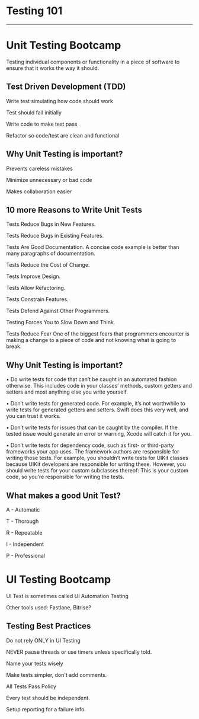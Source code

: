 # Testing 101
---

 # Unit Testing Bootcamp

Testing individual components or functionality in a piece of software to ensure that it works the way it should.

## Test Driven Development (TDD)

Write test simulating how code should work

Test should fail initially

Write code to make test pass

Refactor so code/test are clean and functional

## Why Unit Testing is important?

Prevents careless mistakes

Minimize unnecessary or bad code

Makes collaboration easier


## 10 more  Reasons to Write Unit Tests

Tests Reduce Bugs in New Features.

Tests Reduce Bugs in Existing Features.

Tests Are Good Documentation. A concise code example is better than many paragraphs of documentation.

Tests Reduce the Cost of Change.

Tests Improve Design.

Tests Allow Refactoring.

Tests Constrain Features.

Tests Defend Against Other Programmers.

Testing Forces You to Slow Down and Think.

Tests Reduce Fear One of the biggest fears that programmers encounter is making a change to a piece of code and not knowing what is going to break.

## Why Unit Testing is important?

• Do write tests for code that can’t be caught in an automated fashion otherwise. This includes code in your classes’ methods, custom getters and setters and most anything else you write yourself.

• Don’t write tests for generated code. For example, it’s not worthwhile to write tests for generated getters and setters. Swift does this very well, and you can trust it works.

• Don’t write tests for issues that can be caught by the compiler. If the tested issue would generate an error or warning, Xcode will catch it for you.

• Don’t write tests for dependency code, such as first- or third-party frameworks your app uses. The framework authors are responsible for writing those tests. For example, you shouldn’t write tests for UIKit classes because UIKit developers are responsible for writing these. However, you should write tests for your custom subclasses thereof: This is your custom code, so you’re responsible for writing the tests.



## What makes a good Unit Test?


A - Automatic

T - Thorough

R - Repeatable

I - Independent

P - Professional


# UI Testing Bootcamp


UI Test is sometimes called UI Automation Testing

Other tools used: Fastlane, Bitrise?



## Testing Best Practices


Do not rely ONLY in UI Testing

NEVER pause threads or use timers unless specifically told.

Name your tests wisely

Make tests simpler, don't add comments.

All Tests Pass Policy

Every test should be independent.

Setup reporting for a failure info.
